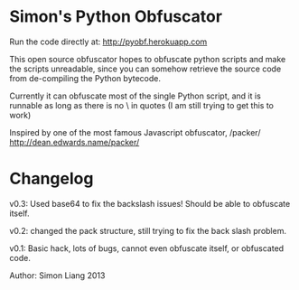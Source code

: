 Simon's Python Obfuscator
=========================

Run the code directly at: http://pyobf.herokuapp.com

This open source obfuscator hopes to obfuscate python scripts and make the scripts unreadable, since you can somehow retrieve the source code from de-compiling the Python bytecode.

Currently it can obfuscate most of the single Python script, and it is runnable as long as there is no \\ in quotes (I am still trying to get this to work)

Inspired by one of the most famous Javascript obfuscator, /packer/
http://dean.edwards.name/packer/

Changelog
=========
v0.3: Used base64 to fix the backslash issues! Should be able to obfuscate itself.

v0.2: changed the pack structure, still trying to fix the back slash problem.

v0.1: Basic hack, lots of bugs, cannot even obfuscate itself, or obfuscated code.

Author: Simon Liang
2013
